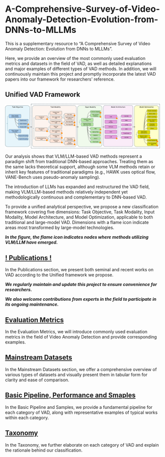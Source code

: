 # A-Comprehensive-Survey-of-Video-Anomaly-Detection-Evolution-from-DNNs-to-MLLMs
This is a supplementary resource to “A Comprehensive Survey of Video Anomaly Detection: Evolution from DNNs to MLLMs”. 

Here, we provide an overview of the most commonly used evaluation metrics and datasets in the field of VAD, as well as detailed explanations and major examples of different types of VAD methods. In addition, we will continuously maintain this project and promptly incorporate the latest VAD papers into our framework for researchers' reference.

Unified VAD Framework
----
![The unified analytical framework encompassing all types of VAD](https://github.com/ShbGao-ProMax/A-Comprehensive-Survey-of-Video-Anomaly-Detection-Evolution-from-DNNs-to-MLLMs/blob/main/pic/main.png)

Our analysis shows that VLM/LLM-based VAD methods represent a paradigm shift from traditional DNN-based approaches. Treating them as the same lacks theoretical support, although some VLM methods retain or inherit key features of traditional paradigms (e.g., HAWK uses optical flow, VANE-Bench uses pseudo-anomaly sampling).

The introduction of LLMs has expanded and restructured the VAD field, making VLM/LLM-based methods relatively independent yet methodologically continuous and complementary to DNN-based VAD.

To provide a unified analytical perspective, we propose a new classification framework covering five dimensions: Task Objective, Task Modality, Input Modality, Model Architecture, and Model Optimization, applicable to both traditional and large-model VAD. Dimensions with a flame icon indicate areas most transformed by large-model technologies.

***In the figure, the flame icon indicates nodes where methods utilizing VLM/LLM have emerged.***

[! Publications !](https://github.com/ShbGao-ProMax/A-Comprehensive-Survey-of-Video-Anomaly-Detection-Evolution-from-DNNs-to-MLLMs/tree/main/Publications)
----
In the Publications section, we present both seminal and recent works on VAD according to the Unified framework we propose. 

***We regularly maintain and update this project to ensure convenience for researchers.***

***We also welcome contributions from experts in the field to participate in its ongoing maintenance.***

[Evaluation Metrics](https://github.com/ShbGao-ProMax/A-Comprehensive-Survey-of-Video-Anomaly-Detection-Evolution-from-DNNs-to-MLLMs/tree/main/Evaluation%20Metrics)
----
In the Evaluation Metrics, we will introduce commonly used evaluation metrics in the field of Video Anomaly Detection and provide corresponding examples.


[Mainstream Datasets](https://github.com/ShbGao-ProMax/A-Comprehensive-Survey-of-Video-Anomaly-Detection-Evolution-from-DNNs-to-MLLMs/tree/main/Mainstream%20Datasets)
----
In the Mainstream Datasets section, we offer a comprehensive overview of various types of datasets and visually present them in tabular form for clarity and ease of comparison.


[Basic Pipeline, Performance and Smaples](https://github.com/ShbGao-ProMax/A-Comprehensive-Survey-of-Video-Anomaly-Detection-Evolution-from-DNNs-to-MLLMs/tree/main/Basic%20Pipeline%20and%20Smaples)
----
In the Basic Pipeline and Samples, we provide a fundamental pipeline for each category of VAD, along with representative examples of typical works within each category.

[Taxonomy](https://github.com/ShbGao-ProMax/A-Comprehensive-Survey-of-Video-Anomaly-Detection-Evolution-from-DNNs-to-MLLMs/tree/main/Taxonomy)
----
In the Taxonomy, we further elaborate on each category of VAD and explain the rationale behind our classification.

